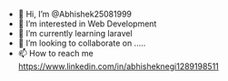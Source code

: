 - 👋 Hi, I’m @Abhishek25081999
- 👀 I’m interested in Web Development
- 🌱 I’m currently learning laravel
- 💞️ I’m looking to collaborate on .....
- 📫 How to reach me https://www.linkedin.com/in/abhisheknegi1289198511

<!---
Abhishek25081999/Abhishek25081999 is a ✨ special ✨ repository because its `README.md` (this file) appears on your GitHub profile.
You can click the Preview link to take a look at your changes.
--->
